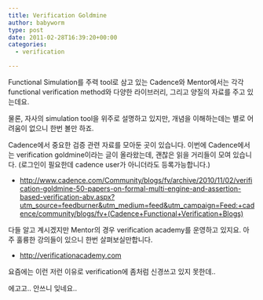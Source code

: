 ```yaml
---
title: Verification Goldmine
author: babyworm
type: post
date: 2011-02-28T16:39:20+00:00
categories:
  - verification

---
```


Functional Simulation를 주력 tool로 삼고 있는 Cadence와 Mentor에서는 각각 functional verification method와 다양한 라이브러리, 그리고 양질의 자료를 주고 있는데요.


물론, 자사의 simulation tool을 위주로 설명하고 있지만, 개념을 이해하는데는 별로 어려움이 없으니 한번 볼만 하죠.&nbsp;

Cadence에서 중요한 검증 관련 자료를 모아둔 곳이 있습니다. 이번에 Cadence에서는 verification goldmine이라는 글이 올라왔는데, 괜찮은 읽을 거리들이 모여 있습니다. (로그인이 필요한데 cadence user가 아니더라도 등록가능합니다.)

-   <a href="http://www.cadence.com/Community/blogs/fv/archive/2010/11/02/verification-goldmine-50-papers-on-formal-multi-engine-and-assertion-based-verification-abv.aspx?utm_source=feedburner&utm_medium=feed&utm_campaign=Feed:+cadence/community/blogs/fv+(Cadence+Functional+Verification+Blogs)">http://www.cadence.com/Community/blogs/fv/archive/2010/11/02/verification-goldmine-50-papers-on-formal-multi-engine-and-assertion-based-verification-abv.aspx?utm_source=feedburner&utm_medium=feed&utm_campaign=Feed:+cadence/community/blogs/fv+(Cadence+Functional+Verification+Blogs)</a>


다들 알고 계시겠지만 Mentor의 경우 verification academy를 운영하고 있지요. 아주 훌륭한 강의들이 있으니 한번 살펴보실만합니다.&nbsp;

-   <a href="http://verificationacademy.com/">http://verificationacademy.com</a>


요즘에는 이런 저런 이유로 verification에 좀처럼 신경쓰고 있지 못한데..&nbsp;

에고고.. 안쓰니 잊네요..&nbsp;